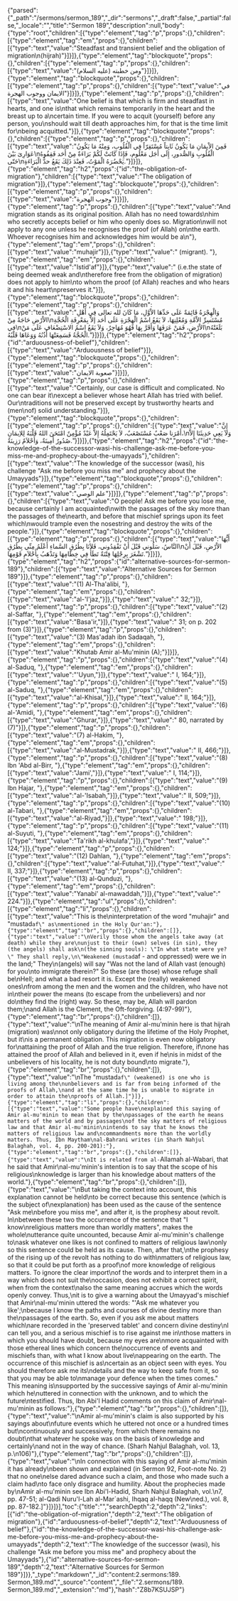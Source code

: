 {"parsed":{"_path":"/sermons/sermon_189","_dir":"sermons","_draft":false,"_partial":false,"_locale":"","title":"Sermon 189","description":null,"body":{"type":"root","children":[{"type":"element","tag":"p","props":{},"children":[{"type":"element","tag":"em","props":{},"children":[{"type":"text","value":"Steadfast and transient belief and the obligation of migration\n(hijrah)"}]}]},{"type":"element","tag":"blockquote","props":{},"children":[{"type":"element","tag":"p","props":{},"children":[{"type":"text","value":"ومن خطبته (عليه السلام)"}]}]},{"type":"element","tag":"blockquote","props":{},"children":[{"type":"element","tag":"p","props":{},"children":[{"type":"text","value":"في الايمان ووجوب الهجرة"}]}]},{"type":"element","tag":"p","props":{},"children":[{"type":"text","value":"One belief is that which is firm and steadfast in hearts, and one is\nthat which remains temporarily in the heart and the breast up to a\ncertain time. If you were to acquit (yourself) before any person, you\nshould wait till death approaches him, for that is the time limit for\nbeing acquitted."}]},{"type":"element","tag":"blockquote","props":{},"children":[{"type":"element","tag":"p","props":{},"children":[{"type":"text","value":"فَمِنَ الاْيمَانِ مَا يَكُونُ ثَابِتاً مُسْتَقِرّاً فِي الْقُلُوبِ، وَمِنْهُ مَا يَكُونُ عَوَارِىَ بَيْنَ\nالْقُلُوبِ وَالصُّدورِ، إِلَى أَجَل مَعْلُوم، فَإِذَا كَانَتْ لَكُمْ بَرَاءَةٌ مِنْ أَحَد فَقِفُوهُ حَتّى\nيَحْضُرَهُ الْمَوْتُ، فَعِنْدَ ذَلِكَ يَقَعُ حدُّ الْبَرَاءَةِ."}]}]},{"type":"element","tag":"h2","props":{"id":"the-obligation-of-migration"},"children":[{"type":"text","value":"The obligation of migration"}]},{"type":"element","tag":"blockquote","props":{},"children":[{"type":"element","tag":"p","props":{},"children":[{"type":"text","value":"وجوب الهجرة"}]}]},{"type":"element","tag":"p","props":{},"children":[{"type":"text","value":"And migration stands as its original position. Allah has no need towards\nhim who secretly accepts belief or him who openly does so. Migration\nwill not apply to any one unless he recognises the proof (of Allah) on\nthe earth. Whoever recognises him and acknowledges him would be a\n"},{"type":"element","tag":"em","props":{},"children":[{"type":"text","value":"muhajir"}]},{"type":"text","value":" (migrant). "},{"type":"element","tag":"em","props":{},"children":[{"type":"text","value":"Istid'af"}]},{"type":"text","value":" (i.e.the state of being deemed weak and\ntherefore free from the obligation of migration) does not apply to him\nto whom the proof (of Allah) reaches and who hears it and his heart\npreserves it."}]},{"type":"element","tag":"blockquote","props":{},"children":[{"type":"element","tag":"p","props":{},"children":[{"type":"text","value":"وَالْهِجْرَةُ قَائِمَةٌ عَلَى حَدِّهَا الاْوَّلِ، مَا كَانَ لله تعالى فِي أَهْلِ الاْرْضِ حَاجَةٌ مِنْ\nمُسْتَسِرِّ الاْمَّةِ وَمُعْلِنِهَا، لاَ يَقَعُ اسْمُ الْهِجْرَةِ عَلَى أَحَد إلاَّ بِمَعْرِفَةِ الْحُجَّةِ في\nالاْرْضِ، فَمَنْ عَرَفَهَا وَأَقَرَّ بِهَا فَهُوَ مُهَاجِرٌ، وَلاَ يَقَعُ اسْمُ الاسْتِضْعَافِ عَلَى مَنْ\nبَلَغَتْهُ الْحُجَّةُ فَسَمِعَتْهَا أُذُنُهُ وَوَعَاهَا قَلْبُهُ."}]}]},{"type":"element","tag":"h2","props":{"id":"arduousness-of-belief"},"children":[{"type":"text","value":"Arduousness of belief"}]},{"type":"element","tag":"blockquote","props":{},"children":[{"type":"element","tag":"p","props":{},"children":[{"type":"text","value":"صعوبة الايمان"}]}]},{"type":"element","tag":"p","props":{},"children":[{"type":"text","value":"Certainly, our case is difficult and complicated. No one can bear it\nexcept a believer whose heart Allah has tried with belief. Our\ntraditions will not be preserved except by trustworthy hearts and (men\nof) solid understanding."}]},{"type":"element","tag":"blockquote","props":{},"children":[{"type":"element","tag":"p","props":{},"children":[{"type":"text","value":"إِنَّ أَمْرَنا صَعْبٌ مُسْتَصْعَبٌ، لاَ يَحْتَمِلُهُ إِلاَّ عَبْدٌ مُؤْمِنٌ امْتَحَنَ اللهُ قَلْبَهُ لِلاِيمَانِ،\nوَلاَ يَعِي حَدِيثَنَا إِلاَّ صُدُورٌ أَمِينَةٌ، وَأَحْلاَمٌ رَزِينَةٌ."}]}]},{"type":"element","tag":"h2","props":{"id":"the-knowledge-of-the-successor-wasi-his-challenge-ask-me-before-you-miss-me-and-prophecy-about-the-umayyads"},"children":[{"type":"text","value":"The knowledge of the successor (wasi), his challenge \"Ask me before you miss me\" and prophecy about the Umayyads"}]},{"type":"element","tag":"blockquote","props":{},"children":[{"type":"element","tag":"p","props":{},"children":[{"type":"text","value":"علم الوصي"}]}]},{"type":"element","tag":"p","props":{},"children":[{"type":"text","value":"O people! Ask me before you lose me, because certainly I am acquainted\nwith the passages of the sky more than the passages of the\nearth, and before that mischief springs upon its feet which\nwould trample even the nosestring and destroy the wits of the people."}]},{"type":"element","tag":"blockquote","props":{},"children":[{"type":"element","tag":"p","props":{},"children":[{"type":"text","value":"أَيُّهَا النَّاسُ، سَلُوني قَبْلَ أَنْ تَفْقِدُوني، فَلاَنَا بِطُرُقِ السَّماءِ أَعْلَمُ مِنِّي بِطُرُقِ\nالاْرْضِ، قَبْلَ أَنْ تَشْغَرَ بِرِجْلِهَا فِتْنَةٌ تَطَأُ فِي خِطَامِهَا وَتَذْهَبُ بِأَحْلاَمِ قَوْمِهَا."}]}]},{"type":"element","tag":"h2","props":{"id":"alternative-sources-for-sermon-189"},"children":[{"type":"text","value":"Alternative Sources for Sermon 189"}]},{"type":"element","tag":"p","props":{},"children":[{"type":"text","value":"(1) Al-Tha'alibi, "},{"type":"element","tag":"em","props":{},"children":[{"type":"text","value":"al-'I'jaz,"}]},{"type":"text","value":" 32;"}]},{"type":"element","tag":"p","props":{},"children":[{"type":"text","value":"(2) al-Saffar, "},{"type":"element","tag":"em","props":{},"children":[{"type":"text","value":"Basa'ir,"}]},{"type":"text","value":" 31; on p. 202 from (3)"}]},{"type":"element","tag":"p","props":{},"children":[{"type":"text","value":"(3) Mas'adah ibn Sadaqah, "},{"type":"element","tag":"em","props":{},"children":[{"type":"text","value":"Khutab Amir al-Mu'minin (A);"}]}]},{"type":"element","tag":"p","props":{},"children":[{"type":"text","value":"(4) al-Saduq, "},{"type":"element","tag":"em","props":{},"children":[{"type":"text","value":"'Uyun,"}]},{"type":"text","value":" I, 164;"}]},{"type":"element","tag":"p","props":{},"children":[{"type":"text","value":"(5) al-Saduq, "},{"type":"element","tag":"em","props":{},"children":[{"type":"text","value":"al-Khisal,"}]},{"type":"text","value":" II, 164;"}]},{"type":"element","tag":"p","props":{},"children":[{"type":"text","value":"(6) al-'Amidi, "},{"type":"element","tag":"em","props":{},"children":[{"type":"text","value":"Ghurar,"}]},{"type":"text","value":" 80, narrated by (7)"}]},{"type":"element","tag":"p","props":{},"children":[{"type":"text","value":"(7) al-Hakim, "},{"type":"element","tag":"em","props":{},"children":[{"type":"text","value":"al-Mustadrak,"}]},{"type":"text","value":" II, 466;"}]},{"type":"element","tag":"p","props":{},"children":[{"type":"text","value":"(8) Ibn 'Abd al-Birr, "},{"type":"element","tag":"em","props":{},"children":[{"type":"text","value":"Jami',"}]},{"type":"text","value":" I, 114;"}]},{"type":"element","tag":"p","props":{},"children":[{"type":"text","value":"(9) Ibn Hajar, "},{"type":"element","tag":"em","props":{},"children":[{"type":"text","value":"al-'Isabah,"}]},{"type":"text","value":" II, 509;"}]},{"type":"element","tag":"p","props":{},"children":[{"type":"text","value":"(10) al-Tabari, "},{"type":"element","tag":"em","props":{},"children":[{"type":"text","value":"al-Riyad,"}]},{"type":"text","value":" 198;"}]},{"type":"element","tag":"p","props":{},"children":[{"type":"text","value":"(11) al-Suyuti, "},{"type":"element","tag":"em","props":{},"children":[{"type":"text","value":"Ta'rikh al-khulafa',"}]},{"type":"text","value":" 124;"}]},{"type":"element","tag":"p","props":{},"children":[{"type":"text","value":"(12) Dahlan, "},{"type":"element","tag":"em","props":{},"children":[{"type":"text","value":"al-Futuhat,"}]},{"type":"text","value":" II, 337;"}]},{"type":"element","tag":"p","props":{},"children":[{"type":"text","value":"(13) al-Qunduzi, "},{"type":"element","tag":"em","props":{},"children":[{"type":"text","value":"Yanabi' al-mawaddah,"}]},{"type":"text","value":" 224."}]},{"type":"element","tag":"ul","props":{},"children":[{"type":"element","tag":"li","props":{},"children":[{"type":"text","value":"This is the\ninterpretation of the word \"muhajir\" and \"mustad`af\" as\nmentioned in the Holy Qur'an:"},{"type":"element","tag":"br","props":{},"children":[]},{"type":"text","value":"\nVerily those whom the angels take away (at death) while they are\nunjust to their (own) selves (in sin), they (the angels) shall ask\n(the sinning souls): \"In what state were ye?\" They shall reply,\n\"Weakened (mustad`af - and oppressed) were we in the land;\" They\n(angels) will say \"Was not the land of Allah vast (enough) for you\nto immigrate therein?\" So these (are those) whose refuge shall be\nHell; and what a bad resort it is. Except the (really) weakened ones\nfrom among the men and the women and the children, who have not in\ntheir power the means (to escape from the unbelievers) and nor do\nthey find the (right) way. So these, may be, Allah will pardon them;\nand Allah is the Clement, the Oft-forgiving. (4:97-99)"},{"type":"element","tag":"br","props":{},"children":[]},{"type":"text","value":"\nThe meaning of Amir al-mu'minin here is that hijrah (migration) was\nnot only obligatory during the lifetime of the Holy Prophet, but it\nis a permanent obligation. This migration is even now obligatory for\nattaining the proof of Allah and the true religion. Therefore, if\none has attained the proof of Allah and believed in it, even if he\nis in midst of the unbelievers of his locality, he is not duty bound\nto migrate."},{"type":"element","tag":"br","props":{},"children":[]},{"type":"text","value":"\nThe \"mustad`af\" (weakened) is one who is living among the\nunbelievers and is far from being informed of the proofs of Allah,\nand at the same time he is unable to migrate in order to attain the\nproofs of Allah.]"}]},{"type":"element","tag":"li","props":{},"children":[{"type":"text","value":"Some people have\nexplained this saying of Amir al-mu'minin to mean that by the\npassages of the earth he means matters of the world and by passages\nof the sky matters of religious law and that Amir al-mu'minin\nintends to say that he knows the matters of religious law and\ncommandments more than the worldly matters. Thus, Ibn Maytham\nal-Bahrani writes (in Sharh Nahjul Balaghah, vol. 4, pp. 200-201):"},{"type":"element","tag":"br","props":{},"children":[]},{"type":"text","value":"\nIt is related from al-`Allamah al-Wabari, that he said that Amir\nal-mu'minin's intention is to say that the scope of his religious\nknowledge is larger than his knowledge about matters of the world."},{"type":"element","tag":"br","props":{},"children":[]},{"type":"text","value":"\nBut taking the context into account, this explanation cannot be held\nto be correct because this sentence (which is the subject of\nexplanation) has been used as the cause of the sentence \"Ask me\nbefore you miss me\", and after it, is the prophesy about revolt. In\nbetween these two the occurrence of the sentence that \"I know\nreligious matters more than worldly matters\", makes the whole\nutterance quite uncounted, because Amir al-mu'minin's challenge to\nask whatever one likes is not confined to matters of religious law\nonly so this sentence could be held as its cause. Then, after that,\nthe prophesy of the rising up of the revolt has nothing to do with\nmatters of religious law, so that it could be put forth as a proof\nof more knowledge of religious matters. To ignore the clear import\nof the words and to interpret them in a way which does not suit the\noccasion, does not exhibit a correct spirit, when from the context\nalso the same meaning accrues which the words openly convey. Thus,\nit is to give a warning about the Umayyad's mischief that Amir\nal-mu'minin uttered the words: \"'Ask me whatever you like';\nbecause I know the paths and courses of divine destiny more than the\npassages of the earth. So, even if you ask me about matters which\nare recorded in the 'preserved tablet' and concern divine destiny\nI can tell you, and a serious mischief is to rise against me in\nthose matters in which you should have doubt, because my eyes are\nmore acquainted with those ethereal lines which concern the\noccurrence of events and mischiefs than, with what I know about live\nappearing on the earth. The occurrence of this mischief is as\ncertain as an object seen with eyes. You should therefore ask me its\ndetails and the way to keep safe from it, so that you may be able to\nmanage your defence when the times comes.\" This meaning is\nsupported by the successive sayings of Amir al-mu'minin which he\nuttered in connection with the unknown, and to which the future\ntestified. Thus, Ibn Abi'l Hadid comments on this claim of Amir\nal-mu'minin as follows:"},{"type":"element","tag":"br","props":{},"children":[]},{"type":"text","value":"\nAmir al-mu'minin's claim is also supported by his sayings about\nfuture events which he uttered not once or a hundred times but\ncontinuously and successively, from which there remains no doubt\nthat whatever he spoke was on the basis of knowledge and certainly\nand not in the way of chance. (Sharh Nahjul Balaghah, vol. 13, p.\n106)"},{"type":"element","tag":"br","props":{},"children":[]},{"type":"text","value":"\nIn connection with this saying of Amir al-mu'minin it has already\nbeen shown and explained (in Sermon 92, Foot-note No. 2) that no one\nelse dared advance such a claim, and those who made such a claim had\nto face only disgrace and humility. About the prophecies made by\nAmir al-mu'minin see Ibn Abi'l-Hadid, Sharh Nahjul Balaghah, vol.\n7, pp. 47-51; al-Qadi Nuru'l-Lah al-Mar`ashi, Ihqaq al-haqq (New\ned.), vol. 8, pp. 87-182.]"}]}]}],"toc":{"title":"","searchDepth":2,"depth":2,"links":[{"id":"the-obligation-of-migration","depth":2,"text":"The obligation of migration"},{"id":"arduousness-of-belief","depth":2,"text":"Arduousness of belief"},{"id":"the-knowledge-of-the-successor-wasi-his-challenge-ask-me-before-you-miss-me-and-prophecy-about-the-umayyads","depth":2,"text":"The knowledge of the successor (wasi), his challenge \"Ask me before you miss me\" and prophecy about the Umayyads"},{"id":"alternative-sources-for-sermon-189","depth":2,"text":"Alternative Sources for Sermon 189"}]}},"_type":"markdown","_id":"content:2.sermons:189. Sermon_189.md","_source":"content","_file":"2.sermons/189. Sermon_189.md","_extension":"md"},"hash":"Z8b7KSUJSP"}